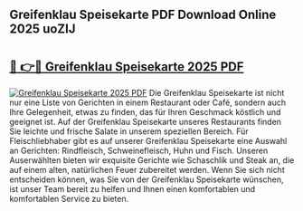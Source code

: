 ## Greifenklau Speisekarte PDF Download Online 2025 uoZIJ

# <h2><a href="http://gc8ouo.nevu.top/?p=Greifenklau+Speisekarte">🔗 👉🔴 Greifenklau Speisekarte 2025 PDF</a></h2>

[![Greifenklau Speisekarte 2025 PDF](https://i.imgur.com/dBaPXMq.png)](http://gc8ouo.nevu.top/?p=Greifenklau+Speisekarte)
Die Greifenklau Speisekarte ist nicht nur eine Liste von Gerichten in einem Restaurant oder Café, sondern auch Ihre Gelegenheit, etwas zu finden, das für Ihren Geschmack köstlich und geeignet ist. Auf der Greifenklau Speisekarte unseres Restaurants finden Sie leichte und frische Salate in unserem speziellen Bereich. Für Fleischliebhaber gibt es auf unserer Greifenklau Speisekarte eine Auswahl an Gerichten: Rindfleisch, Schweinefleisch, Huhn und Fisch. Unseren Auserwählten bieten wir exquisite Gerichte wie Schaschlik und Steak an, die auf einem alten, natürlichen Feuer zubereitet werden. Wenn Sie sich nicht entscheiden können, was Sie von der Greifenklau Speisekarte wünschen, ist unser Team bereit zu helfen und Ihnen einen komfortablen und komfortablen Service zu bieten.
